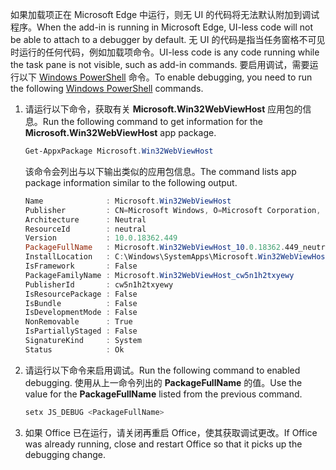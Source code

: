 <span data-ttu-id="e11bb-101">如果加载项正在 Microsoft Edge 中运行，则无 UI 的代码将无法默认附加到调试程序。</span><span class="sxs-lookup"><span data-stu-id="e11bb-101">When the add-in is running in Microsoft Edge, UI-less code will not be able to attach to a debugger by default.</span></span>
<span data-ttu-id="e11bb-102">无 UI 的代码是指当任务窗格不可见时运行的任何代码，例如加载项命令。</span><span class="sxs-lookup"><span data-stu-id="e11bb-102">UI-less code is any code running while the task pane is not visible, such as add-in commands.</span></span> <span data-ttu-id="e11bb-103">要启用调试，需要运行以下 [Windows PowerShell](https://docs.microsoft.com/powershell/scripting/getting-started/getting-started-with-windows-powershell) 命令。</span><span class="sxs-lookup"><span data-stu-id="e11bb-103">To enable debugging, you need to run the following [Windows PowerShell](https://docs.microsoft.com/powershell/scripting/getting-started/getting-started-with-windows-powershell) commands.</span></span>

1. <span data-ttu-id="e11bb-104">请运行以下命令，获取有关 **Microsoft.Win32WebViewHost** 应用包的信息。</span><span class="sxs-lookup"><span data-stu-id="e11bb-104">Run the following command to get information for the **Microsoft.Win32WebViewHost** app package.</span></span>
    
    ```powershell
    Get-AppxPackage Microsoft.Win32WebViewHost
    ```
    
    <span data-ttu-id="e11bb-105">该命令会列出与以下输出类似的应用包信息。</span><span class="sxs-lookup"><span data-stu-id="e11bb-105">The command lists app package information similar to the following output.</span></span>
    
    ```powershell
    Name              : Microsoft.Win32WebViewHost
    Publisher         : CN=Microsoft Windows, O=Microsoft Corporation, L=Redmond, S=Washington, C=US
    Architecture      : Neutral
    ResourceId        : neutral
    Version           : 10.0.18362.449
    PackageFullName   : Microsoft.Win32WebViewHost_10.0.18362.449_neutral_neutral_cw5n1h2txyewy
    InstallLocation   : C:\Windows\SystemApps\Microsoft.Win32WebViewHost_cw5n1h2txyewy
    IsFramework       : False
    PackageFamilyName : Microsoft.Win32WebViewHost_cw5n1h2txyewy
    PublisherId       : cw5n1h2txyewy
    IsResourcePackage : False
    IsBundle          : False
    IsDevelopmentMode : False
    NonRemovable      : True
    IsPartiallyStaged : False
    SignatureKind     : System
    Status            : Ok
    ```
    
2. <span data-ttu-id="e11bb-106">请运行以下命令来启用调试。</span><span class="sxs-lookup"><span data-stu-id="e11bb-106">Run the following command to enabled debugging.</span></span> <span data-ttu-id="e11bb-107">使用从上一命令列出的 **PackageFullName** 的值。</span><span class="sxs-lookup"><span data-stu-id="e11bb-107">Use the value for the **PackageFullName** listed from the previous command.</span></span>
    
    ```powershell
    setx JS_DEBUG <PackageFullName>
    ```
    
3. <span data-ttu-id="e11bb-108">如果 Office 已在运行，请关闭再重启 Office，使其获取调试更改。</span><span class="sxs-lookup"><span data-stu-id="e11bb-108">If Office was already running, close and restart Office so that it picks up the debugging change.</span></span>